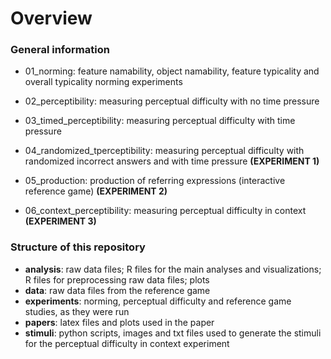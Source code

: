 # Overview

### General information

- 01_norming: feature namability, object namability, feature typicality and overall typicality norming experiments

- 02_perceptibility: measuring perceptual difficulty with no time pressure

- 03_timed\_perceptibility: measuring perceptual difficulty with time pressure

- 04_randomized\_tperceptibility: measuring perceptual difficulty with randomized incorrect answers and with time pressure **(EXPERIMENT 1)**

- 05_production: production of referring expressions (interactive reference game) **(EXPERIMENT 2)**

- 06_context\_perceptibility: measuring perceptual difficulty in context **(EXPERIMENT 3)**

### Structure of this repository

- **analysis**: raw data files; R files for the main analyses and visualizations; R files for preprocessing raw data files; plots
- **data**: raw data files from the reference game
- **experiments**: norming, perceptual difficulty and reference game studies, as they were run
- **papers**: latex files and plots used in the paper
- **stimuli**: python scripts, images and txt files used to generate the stimuli for the perceptual difficulty in context experiment